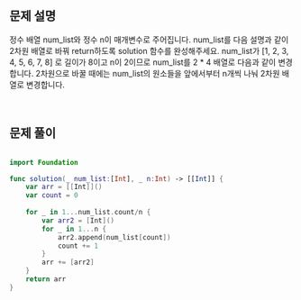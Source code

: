 
## 문제 설명
정수 배열 num_list와 정수 n이 매개변수로 주어집니다. num_list를 다음 설명과 같이 2차원 배열로 바꿔 return하도록 solution 함수를 완성해주세요.
num_list가 [1, 2, 3, 4, 5, 6, 7, 8] 로 길이가 8이고 n이 2이므로 num_list를 2 * 4 배열로 다음과 같이 변경합니다. 2차원으로 바꿀 때에는 num_list의 원소들을 앞에서부터 n개씩 나눠 2차원 배열로 변경합니다.

<br>

## 문제 풀이

```swift

import Foundation

func solution(_ num_list:[Int], _ n:Int) -> [[Int]] {
    var arr = [[Int]]()
    var count = 0
    
    for _ in 1...num_list.count/n {
        var arr2 = [Int]()
        for _ in 1...n {
            arr2.append(num_list[count])
            count += 1
        }
        arr += [arr2]
    }
    return arr
}
```

